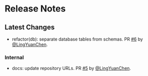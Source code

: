 # Release Notes

## Latest Changes

* refactor(db): separate database tables from schemas. PR [#6](https://github.com/LingYuanChen/scout-app-backend/pull/6) by [@LingYuanChen](https://github.com/LingYuanChen).

### Internal

* docs: update repository URLs. PR [#5](https://github.com/LingYuanChen/scout-app-backend/pull/5) by [@LingYuanChen](https://github.com/LingYuanChen).
